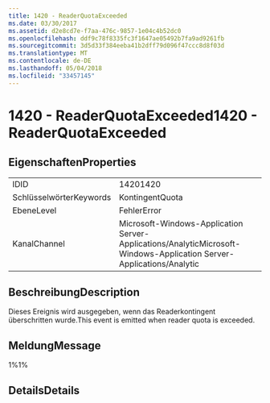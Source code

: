 ```yaml
---
title: 1420 - ReaderQuotaExceeded
ms.date: 03/30/2017
ms.assetid: d2e8cd7e-f7aa-476c-9857-1e04c4b52dc0
ms.openlocfilehash: ddf9c78f8335fc3f1647ae05492b7fa9ad9261fb
ms.sourcegitcommit: 3d5d33f384eeba41b2dff79d096f47ccc8d8f03d
ms.translationtype: MT
ms.contentlocale: de-DE
ms.lasthandoff: 05/04/2018
ms.locfileid: "33457145"
---
```

# <a name="1420---readerquotaexceeded"></a><span data-ttu-id="b9804-102">1420 - ReaderQuotaExceeded</span><span class="sxs-lookup"><span data-stu-id="b9804-102">1420 - ReaderQuotaExceeded</span></span>
## <a name="properties"></a><span data-ttu-id="b9804-103">Eigenschaften</span><span class="sxs-lookup"><span data-stu-id="b9804-103">Properties</span></span>  
  
|||  
|-|-|  
|<span data-ttu-id="b9804-104">ID</span><span class="sxs-lookup"><span data-stu-id="b9804-104">ID</span></span>|<span data-ttu-id="b9804-105">1420</span><span class="sxs-lookup"><span data-stu-id="b9804-105">1420</span></span>|  
|<span data-ttu-id="b9804-106">Schlüsselwörter</span><span class="sxs-lookup"><span data-stu-id="b9804-106">Keywords</span></span>|<span data-ttu-id="b9804-107">Kontingent</span><span class="sxs-lookup"><span data-stu-id="b9804-107">Quota</span></span>|  
|<span data-ttu-id="b9804-108">Ebene</span><span class="sxs-lookup"><span data-stu-id="b9804-108">Level</span></span>|<span data-ttu-id="b9804-109">Fehler</span><span class="sxs-lookup"><span data-stu-id="b9804-109">Error</span></span>|  
|<span data-ttu-id="b9804-110">Kanal</span><span class="sxs-lookup"><span data-stu-id="b9804-110">Channel</span></span>|<span data-ttu-id="b9804-111">Microsoft-Windows-Application Server-Applications/Analytic</span><span class="sxs-lookup"><span data-stu-id="b9804-111">Microsoft-Windows-Application Server-Applications/Analytic</span></span>|  
  
## <a name="description"></a><span data-ttu-id="b9804-112">Beschreibung</span><span class="sxs-lookup"><span data-stu-id="b9804-112">Description</span></span>  
 <span data-ttu-id="b9804-113">Dieses Ereignis wird ausgegeben, wenn das Readerkontingent überschritten wurde.</span><span class="sxs-lookup"><span data-stu-id="b9804-113">This event is emitted when reader quota is exceeded.</span></span>  
  
## <a name="message"></a><span data-ttu-id="b9804-114">Meldung</span><span class="sxs-lookup"><span data-stu-id="b9804-114">Message</span></span>  
 <span data-ttu-id="b9804-115">1%</span><span class="sxs-lookup"><span data-stu-id="b9804-115">1%</span></span>  
  
## <a name="details"></a><span data-ttu-id="b9804-116">Details</span><span class="sxs-lookup"><span data-stu-id="b9804-116">Details</span></span>
